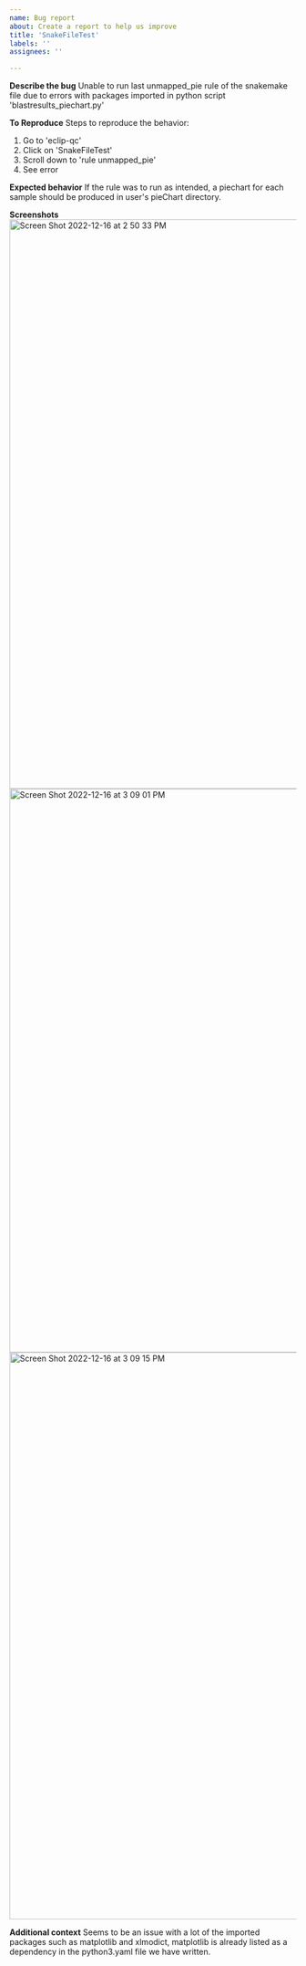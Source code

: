 ```yaml
---
name: Bug report
about: Create a report to help us improve
title: 'SnakeFileTest'
labels: ''
assignees: ''

---
```


**Describe the bug**
Unable to run last unmapped_pie rule of the snakemake file due to errors with packages imported in python script 'blastresults_piechart.py'

**To Reproduce**
Steps to reproduce the behavior:
1. Go to 'eclip-qc'
2. Click on 'SnakeFileTest'
3. Scroll down to 'rule unmapped_pie'
4. See error

**Expected behavior**
If the rule was to run as intended, a piechart for each sample should be produced in user's pieChart directory. 

**Screenshots**
<img width="998" alt="Screen Shot 2022-12-16 at 2 50 33 PM" src="https://user-images.githubusercontent.com/98048034/208203288-633707b0-c083-4918-9732-9b6318ec59ed.png">
<img width="988" alt="Screen Shot 2022-12-16 at 3 09 01 PM" src="https://user-images.githubusercontent.com/98048034/208203289-2d72c468-db81-4c0c-ad39-033c3fda5bce.png">
<img width="994" alt="Screen Shot 2022-12-16 at 3 09 15 PM" src="https://user-images.githubusercontent.com/98048034/208203290-4d92771c-57b5-4d69-9e3d-fc53d44f7bb4.png">

**Additional context**
Seems to be an issue with a lot of the imported packages such as matplotlib and xlmodict, matplotlib is already listed as a dependency in the python3.yaml file we have written.
